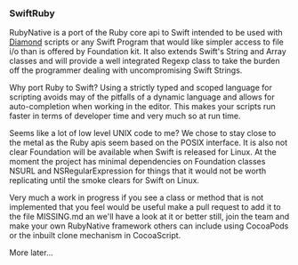 ### SwiftRuby

RubyNative is a port of the Ruby core api to Swift intended to be used with [Diamond](https://github.com/RubyNative/Diamond)
scripts or any Swift Program that would like simpler access to file i/o than is offered
by Foundation kit. It also extends Swift's String and Array classes and will provide a
well integrated Regexp class to take the burden off the programmer dealing with 
uncompromising Swift Strings.

Why port Ruby to Swift? Using a strictly typed and scoped language for scripting
avoids may of the pitfalls of a dynamic language and allows for auto-completion
when working in the editor. This makes your scripts run faster in terms of
developer time and very much so at run time.

Seems like a lot of low level UNIX code to me? We chose to stay close to the metal
as the Ruby apis seem based on the POSIX interface. It is also not clear Foundation will
be available when Swift is released for Linux. At the moment the project has minimal
dependencies on Foundation classes NSURL and NSRegularExpression for things that it
would not be worth replicating until the smoke clears for Swift on Linux.

Very much a work in progress if you see a class or method that is not implemented
that you feel would be useful make a pull request to add it to the file MISSING.md
an we'll have a look at it or better still, join the team and make your own RubyNative 
framework others can include using CocoaPods or the inbuilt clone mechanism in CocoaScript.

More later...
